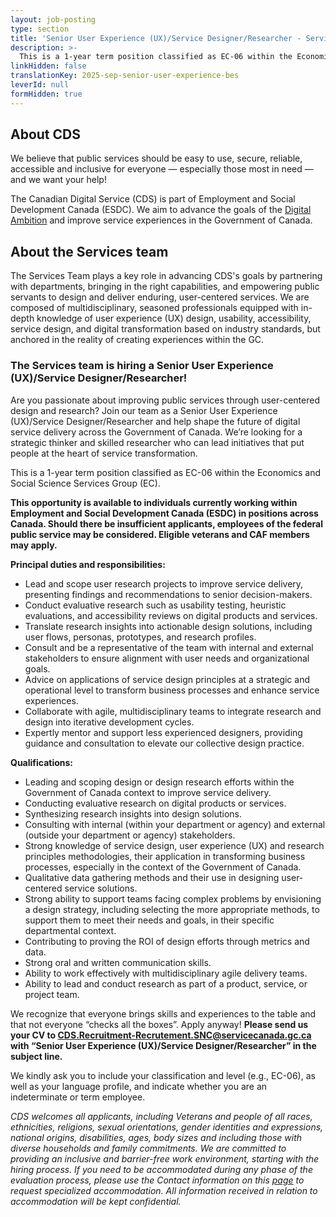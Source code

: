 ```yaml
---
layout: job-posting
type: section
title: 'Senior User Experience (UX)/Service Designer/Researcher - Services Team'
description: >-
  This is a 1-year term position classified as EC-06 within the Economics and Social Science Services Group (EC). 
linkHidden: false
translationKey: 2025-sep-senior-user-experience-bes
leverId: null
formHidden: true
---
```


## About CDS 
We believe that public services should be easy to use, secure, reliable, accessible and inclusive for everyone — especially those most in need — and we want your help!

The Canadian Digital Service (CDS) is part of Employment and Social Development Canada (ESDC). We aim to advance the goals of the [Digital Ambition](https://www.canada.ca/en/government/system/digital-government/government-canada-digital-operations-strategic-plans/canada-digital-ambition.html) and improve service experiences in the Government of Canada.

## About the Services team
The Services Team plays a key role in advancing CDS's goals by partnering with departments, bringing in the right capabilities, and empowering public servants to design and deliver enduring, user-centered services. We are composed of multidisciplinary, seasoned professionals equipped with in-depth knowledge of user experience (UX) design, usability, accessibility, service design, and digital transformation based on industry standards, but anchored in the reality of creating experiences within the GC.

### **The Services team is hiring a Senior User Experience (UX)/Service Designer/Researcher!**

Are you passionate about improving public services through user-centered design and research? Join our team as a Senior User Experience (UX)/Service Designer/Researcher and help shape the future of digital service delivery across the Government of Canada. We’re looking for a strategic thinker and skilled researcher who can lead initiatives that put people at the heart of service transformation.

This is a 1-year term position classified as EC-06 within the Economics and Social Science Services Group (EC). 

**This opportunity is available to individuals currently working within Employment and Social Development Canada (ESDC) in positions across Canada. Should there be insufficient applicants, employees of the federal public service may be considered. Eligible veterans and CAF members may apply.**

**Principal duties and responsibilities:**
- Lead and scope user research projects to improve service delivery, presenting findings and recommendations to senior decision-makers.
- Conduct evaluative research such as usability testing, heuristic evaluations, and accessibility reviews on digital products and services.
- Translate research insights into actionable design solutions, including user flows, personas, prototypes, and research profiles.
- Consult and be a representative of the team with internal and external stakeholders to ensure alignment with user needs and organizational goals.
- Advice on applications of service design principles at a strategic and operational level to transform business processes and enhance service experiences.
- Collaborate with agile, multidisciplinary teams to integrate research and design into iterative development cycles.
- Expertly mentor and support less experienced designers, providing guidance and consultation to elevate our collective design practice.

**Qualifications:**
- Leading and scoping design or design research efforts within the Government of Canada context to improve service delivery.
- Conducting evaluative research on digital products or services.
- Synthesizing research insights into design solutions.
- Consulting with internal (within your department or agency) and external (outside your department or agency) stakeholders.
- Strong knowledge of service design, user experience (UX) and research principles methodologies, their application in transforming business processes, especially in the context of the Government of Canada.
- Qualitative data gathering methods and their use in designing user-centered service solutions.
- Strong ability to support teams facing complex problems by envisioning a design strategy, including selecting the more appropriate methods, to support them to meet their needs and goals, in their specific departmental context.
- Contributing to proving the ROI of design efforts through metrics and data.
- Strong oral and written communication skills.
- Ability to work effectively with multidisciplinary agile delivery teams.
- Ability to lead and conduct research as part of a product, service, or project team.

We recognize that everyone brings skills and experiences to the table and that not everyone “checks all the boxes”. Apply anyway! **Please send us your CV to CDS.Recruitment-Recrutement.SNC@servicecanada.gc.ca with 
“Senior User Experience (UX)/Service Designer/Researcher” in the subject line.**

We kindly ask you to include your classification and level (e.g., EC-06), as well as your language profile, and indicate whether you are an indeterminate or term employee.

*CDS welcomes all applicants, including Veterans and people of all races, ethnicities, religions, sexual orientations, gender identities and expressions, national origins, disabilities, ages, body sizes and including those with diverse households and family commitments. We are committed to providing an inclusive and barrier-free work environment, starting with the hiring process. If you need to be accommodated during any phase of the evaluation process, please use the Contact information on this [page](https://www.canada.ca/en/public-service-commission/services/assessment-accommodation-page.html) to request specialized accommodation. All information received in relation to accommodation will be kept confidential.*

